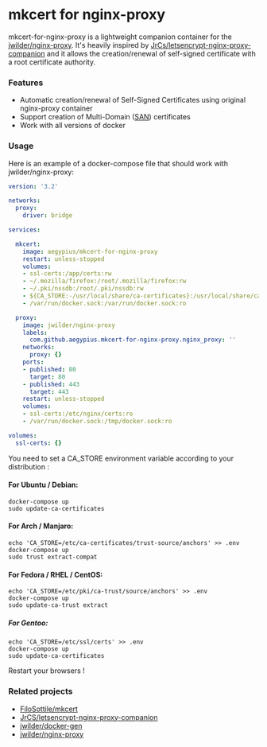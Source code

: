# mkcert for nginx-proxy

mkcert-for-nginx-proxy is a lightweight companion container for the [jwilder/nginx-proxy].
It's heavily inspired by [JrCs/letsencrypt-nginx-proxy-companion] and it allows the creation/renewal
of self-signed certificate with a root certificate authority.

### Features

- Automatic creation/renewal of Self-Signed Certificates using original nginx-proxy container
- Support creation of Multi-Domain ([SAN](https://www.digicert.com/subject-alternative-name.htm])) certificates
- Work with all versions of docker

### Usage

Here is an example of  a docker-compose file that should work with jwilder/nginx-proxy:

```yaml
version: '3.2'

networks:
  proxy:
    driver: bridge

services:

  mkcert:
    image: aegypius/mkcert-for-nginx-proxy
    restart: unless-stopped
    volumes:
    - ssl-certs:/app/certs:rw
    - ~/.mozilla/firefox:/root/.mozilla/firefox:rw
    - ~/.pki/nssdb:/root/.pki/nssdb:rw
    - ${CA_STORE:-/usr/local/share/ca-certificates}:/usr/local/share/ca-certificates
    - /var/run/docker.sock:/var/run/docker.sock:ro

  proxy:
    image: jwilder/nginx-proxy
    labels:
      com.github.aegypius.mkcert-for-nginx-proxy.nginx_proxy: ''
    networks:
      proxy: {}
    ports:
    - published: 80
      target: 80
    - published: 443
      target: 443
    restart: unless-stopped
    volumes:
    - ssl-certs:/etc/nginx/certs:ro
    - /var/run/docker.sock:/tmp/docker.sock:ro

volumes:
  ssl-certs: {}
```

You need to set a CA_STORE environment variable  according to your distribution :

#### For Ubuntu / Debian:

```shell
docker-compose up
sudo update-ca-certificates
```

#### For Arch / Manjaro:

```shell
echo 'CA_STORE=/etc/ca-certificates/trust-source/anchors' >> .env
docker-compose up
sudo trust extract-compat
```

#### For Fedora / RHEL / CentOS:

```shell
echo 'CA_STORE=/etc/pki/ca-trust/source/anchors' >> .env
docker-compose up
sudo update-ca-trust extract
```

##### For Gentoo:

```shell
echo 'CA_STORE=/etc/ssl/certs' >> .env
docker-compose up
sudo update-ca-certificates
```

Restart your browsers !

### Related projects

- [FiloSottile/mkcert]
- [JrCS/letsencrypt-nginx-proxy-companion]
- [jwilder/docker-gen]
- [jwilder/nginx-proxy]

[FiloSottile/mkcert]: https://github.com/FiloSottile/FiloSottile/mkcert
[JrCs/letsencrypt-nginx-proxy-companion]: https://github.com/JrCs/docker-letsencrypt-nginx-proxy-companion
[jwilder/nginx-proxy]: https://github.com/jwilder/nginx-proxy
[jwilder/docker-gen]: https://github.com/jwilder/docker-gen
